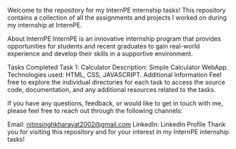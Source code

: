 Welcome to the repository for my InternPE internship tasks! This repository contains a collection of all the assignments and projects I worked on during my internship at InternPE.

About InternPE
InternPE is an innovative internship program that provides opportunities for students and recent graduates to gain real-world experience and develop their skills in a supportive environment.

Tasks Completed
Task 1: Calculator
Description: Simple Calculator WebApp.
Technologies used: HTML, CSS, JAVASCRIPT.
Additional Information
Feel free to explore the individual directories for each task to access the source code, documentation, and any additional resources related to the tasks.

If you have any questions, feedback, or would like to get in touch with me, please feel free to reach out through the following channels:

Email: nitinsinghkharayat2002@gmail.com
LinkedIn: LinkedIn Profile
Thank you for visiting this repository and for your interest in my InternPE internship tasks!
